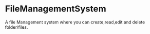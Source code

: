 # FileManagementSystem
A file Management system where you can create,read,edit and delete folder/files.

